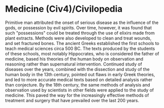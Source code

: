 # Medicine (Civ4)/Civilopedia

Primitive man attributed the onset of serious disease as the influence of the gods, or possession by evil spirits. Over time, however, it was found that such "possessions" could be treated through the use of elixirs made from plant extracts. Methods were also developed to clean and treat wounds, and set fractured bones. The ancient Greeks established the first schools to teach medical sciences circa 500 BC. The texts produced by the students of these schools, most notably Hippocrates, who is considered the father of medicine, based his theories of the human body on observation and reasoning rather than supernatural intervention.
Continued study of diseases over the years, combined with the dissection and study of the human body in the 13th century, pointed out flaws in early Greek theories, and led to more accurate medical texts based on detailed analysis rather than conjecture. By the 18th century, the same methods of analysis and observation used by scientists in other fields were applied to the study of medicine. This paved the way for the increasingly effective methods of treatment and surgery that have prevailed over the last 200 years.
